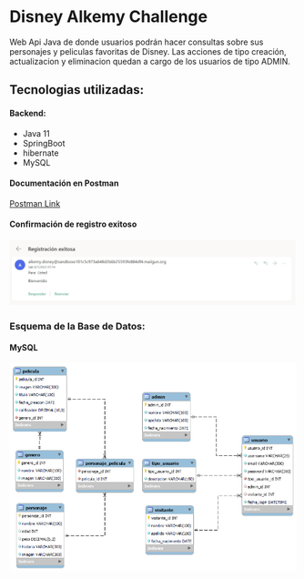 # Disney Alkemy Challenge

Web Api Java de donde usuarios podrán hacer consultas sobre sus personajes y peliculas favoritas de Disney. Las acciones de tipo creación, actualizacion y eliminacion quedan a
cargo de los usuarios de tipo ADMIN.

## Tecnologias utilizadas:

#### Backend:
- Java 11
- SpringBoot
- hibernate
- MySQL

#### Documentación en Postman
<a href="https://documenter.getpostman.com/view/16185945/UVXerHyA" class="btn btn-default">Postman Link</a>

#### Confirmación de registro exitoso
<p align="center">
  <img src="https://github.com/AgosBC/disneyAlkemyChallenge/blob/main/img/mail.jpg" width="1000" title="hover text">
 </p> 


### Esquema de la Base de Datos:
#### MySQL

<p align="center">
  <img src="https://github.com/AgosBC/disneyAlkemyChallenge/blob/main/img/database.png" width="1000" title="hover text">
 </p> 

